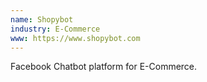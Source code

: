 ```yaml
---
name: Shopybot
industry: E-Commerce
www: https://www.shopybot.com
---
```

Facebook Chatbot platform for E-Commerce.

